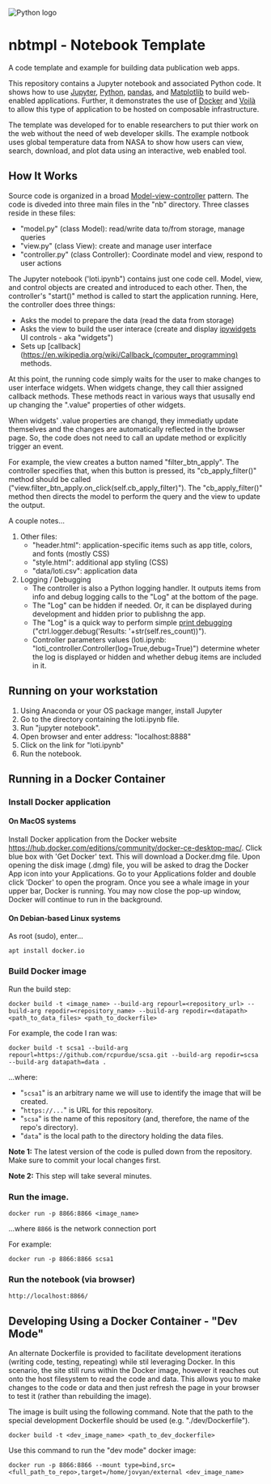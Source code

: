 ![Python logo](https://www.python.org/ "Python")

# nbtmpl - Notebook Template
A code template and example for building data publication web apps.

This repository contains a Jupyter notebook and associated Python code. It shows how to use [Jupyter](https://jupyter.org/), [Python](https://www.python.org/), [pandas](https://pandas.pydata.org/), and [Matplotlib](https://matplotlib.org/) to build web-enabled applications. Further, it demonstrates the use of [Docker](https://www.docker.com/) and [Voilà](https://github.com/voila-dashboards/voila) to allow this type of application to be hosted on composable infrastructure.

The template was developed for to enable researchers to put thier work on the web without the need of web developer skills. The example notbook uses global temperature data from NASA to show how users can view, search, download, and plot data using an interactive, web enabled tool.

## How It Works

Source code is organized in a broad [Model-view-controller](https://en.wikipedia.org/wiki/Model%E2%80%93view%E2%80%93controller) pattern. The code is diveded into three main files in the "nb" directory. Three classes reside in these files:

- "model.py" (class Model): read/write data to/from storage, manage queries
- "view.py" (class View): create and manage user interface
- "controller.py" (class Controller): Coordinate model and view, respond to user actions

The Jupyter notebook ('loti.ipynb") contains just one code cell. Model, view, and control objects are created and introduced to each other. Then, the controller's "start()" method is called to start the application running. Here, the controller does three things:

- Asks the model to prepare the data (read the data from storage)
- Asks the view to build the user interace (create and display [ipywidgets](https://ipywidgets.readthedocs.io/en/stable/) UI controls - aka "widgets")
- Sets up [callback](https://en.wikipedia.org/wiki/Callback_(computer_programming) methods.

At this point, the running code simply waits for the user to make changes to user interface widgets. When widgets change, they call thier assigned callback methods. These methods react in various ways that ususally end up changing the ".value" properties of other widgets.

When widgets' .value properties are changd, they immediatly update themselves and the changes are automatically reflected in the browser page. So, the code does not need to call an update method or explicitly trigger an event.

For example, the view creates a button named "filter_btn_apply". The controller specifies that, when this button is pressed, its "cb_apply_filter()" method should be called ("view.filter_btn_apply.on_click(self.cb_apply_filter)"). The "cb_apply_filter()" method then directs the model to perform the query and the view to update the output.

A couple notes...

1. Other files:
    - "header.html": application-specific items such as app title, colors, and fonts (mostly CSS)
    - "style.html": additional app styling (CSS)
    - "data/loti.csv": application data
2. Logging / Debugging
    - The controller is also a Python logging handler. It outputs items from info and debug logging calls to the "Log" at the bottom of the page.
    - The "Log" can be hidden if needed. Or, it can be displayed during development and hidden prior to publishng the app.
    - The "Log" is a quick way to perform simple [print debugging](https://en.wikipedia.org/wiki/Debugging#Techniques)  ("ctrl.logger.debug('Results: '+str(self.res_count))").
    - Controller parameters values (loti.ipynb: "loti_controller.Controller(log=True,debug=True)") determine wheter the log is displayed or hidden and whether debug items are included in it.

## Running on your workstation

1. Using Anaconda or your OS package manger, install Jupyter
2. Go to the directory containing the loti.ipynb file.
3. Run "jupyter notebook".
4. Open browser and enter address: "localhost:8888"
5. Click on the link for "loti.ipynb"
6. Run the notebook.

## Running in a Docker Container

### Install Docker application

#### On MacOS systems
Install Docker application from the Docker website https://hub.docker.com/editions/community/docker-ce-desktop-mac/. Click blue box with 'Get Docker' text. This will download a Docker.dmg file. Upon opening the disk image (.dmg) file, you will be asked to drag the Docker App icon into your Applications.
Go to your Applications folder and double click 'Docker' to open the program. Once you see a whale image in your upper bar, Docker is running. You may now close the pop-up window, Docker will continue to run in the background.

#### On Debian-based Linux systems
As root (sudo), enter...
```
apt install docker.io
```

### Build Docker image

Run the build step:

```
docker build -t <image_name> --build-arg repourl=<repository_url> --build-arg repodir=<repository_name> --build-arg repodir=<datapath> <path_to_data_files> <path_to_dockerfile>
```

For example, the code I ran was:

```
docker build -t scsa1 --build-arg repourl=https://github.com/rcpurdue/scsa.git --build-arg repodir=scsa --build-arg datapath=data .
```
...where:

 -  "`scsa1`" is an arbitrary name we will use to identify the image that will be created.
 -  "`https://...`" is URL for this repository.
 -  "`scsa`" is the name of this repository (and, therefore, the name of the repo's directory).
 -  "`data`" is the local path to the directory holding the data files.

**Note 1:** The latest version of the code is pulled down from the repository. Make sure to commit your local changes first.

**Note 2:** This step will take several minutes.

### Run the image.
```
docker run -p 8866:8866 <image_name>
```

...where `8866` is the network connection port

For example:

```
docker run -p 8866:8866 scsa1

```

### Run the notebook (via browser)

```
http://localhost:8866/
```

## Developing Using a Docker Container - "Dev Mode"

An alternate Dockerfile is provided to facilitate development iterations (writing code, testing, repeating) while stil leveraging Docker.
In this scenario, the site still runs within the Docker image, however it reaches out onto the host filesystem to read the code and data.
This allows you to make changes to the code or data and then just refresh the page in your browser to test it (rather than rebuilding the image).

The image is built using the following command. Note that the path to the special development Dockerfile should be used (e.g. "./dev/Dockerfile").

```
docker build -t <dev_image_name> <path_to_dev_dockerfile>
```

Use this command to run the "dev mode" docker image:

```
docker run -p 8866:8866 --mount type=bind,src=<full_path_to_repo>,target=/home/jovyan/external <dev_image_name>
```
